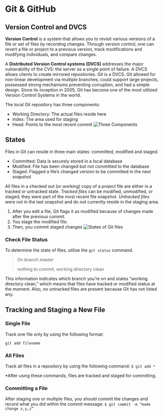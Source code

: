 # Git & GitHub

## Version Control and DVCS

**Version Control** is a system that allows you to revisit various versions of a file or set of files by recording changes. Through version control, one can revert a file or project to a previous version, track modifications and modifying individuals, and compare changes. 

A **Distributed Version Control systems (DVCS)** addresses the major vulnerability of the CVS: the server as a single point of failure. A DVCS allows clients to create mirrored repositories. Git is a DVCS. Git allowed for non-linear development via multiple branches, could support large projects, possessed strong mechanisms preventing corruption, and had a simple design. Since its inception in 2005, Git has become one of the most utilized Version Control Systems in the world.

The local Git repository has three components:
- Working Directory: The actual files reside here
- Index: The area used for staging
- Head: Points to the most recent commit
![Three Components](https://www.udemy.com/blog/wp-content/uploads/2015/08/image036.png)

## States
Files in Git can reside in three main states: committed, modified and staged.
- Committed: Data is securely stored in a local database
- Modified: File has been changed but not committed to the database
- Staged: Flagged a file’s changed version to be committed in the next snapshot

All files in a checked out (or working) copy of a project file are either in a tracked or untracked state.
*Tracked files* can be modified, unmodified, or staged; they were part of the most recent file snapshot.
*Untracked files* were not in the last snapshot and do not currently reside in the staging area.

1. After you edit a file, Git flags it as modified because of changes made after the previous commit.
1. You stage the modified file.
1. Then, you commit staged changes
![States of Git files](https://www.udemy.com/blog/wp-content/uploads/2015/08/image006.png)

### Check File Status
To determine the state of files, utilize the `git status` command.
> On branch master

> nothing to commit, working directory clean

This information indicates which branch you’re on and states “working directory clean,” which means that files have tracked or modified status at the moment. Also, no untracked files are present because Git has not listed any.


## Tracking and Staging a New File
### Single File
Track one file only by using the following format:

`git add filename`
### All Files
Track all files in a repository by using the following command:
`$ git add *`

*After using these commands, files are tracked and staged for committing.

### Committing a File
After staging one or multiple files, you should commit the changes and record what you did within the commit message:
`$ git commit -m “made change x,y,z”`
